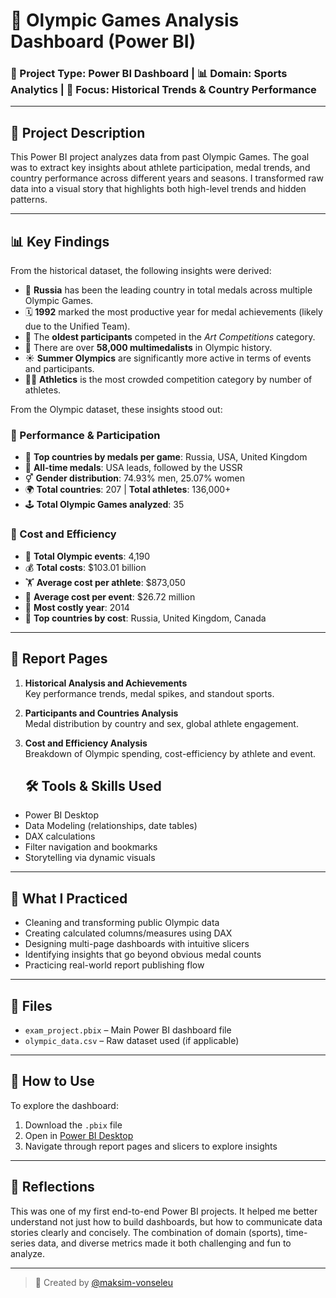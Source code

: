 # 🏅 Olympic Games Analysis Dashboard (Power BI)

### 📁 Project Type: Power BI Dashboard | 📊 Domain: Sports Analytics | 🎯 Focus: Historical Trends & Country Performance

---

## 📌 Project Description

This Power BI project analyzes data from past Olympic Games. The goal was to extract key insights about athlete participation, medal trends, and country performance across different years and seasons. I transformed raw data into a visual story that highlights both high-level trends and hidden patterns.

---
## 📊 Key Findings

From the historical dataset, the following insights were derived:

- 🥇 **Russia** has been the leading country in total medals across multiple Olympic Games.
- 🗓️ **1992** marked the most productive year for medal achievements (likely due to the Unified Team).
- 👴 The **oldest participants** competed in the *Art Competitions* category.
- 🔁 There are over **58,000 multimedalists** in Olympic history.
- ☀️ **Summer Olympics** are significantly more active in terms of events and participants.
- 🏃‍♂️ **Athletics** is the most crowded competition category by number of athletes.

From the Olympic dataset, these insights stood out:

### 🎯 Performance & Participation

- 🥇 **Top countries by medals per game**: Russia, USA, United Kingdom
- 🥈 **All-time medals**: USA leads, followed by the USSR
- ⚥ **Gender distribution**: 74.93% men, 25.07% women
- 🌍 **Total countries**: 207 | **Total athletes**: 136,000+
- 🕹️ **Total Olympic Games analyzed**: 35

### 💸 Cost and Efficiency

- 🧾 **Total Olympic events**: 4,190
- 💰 **Total costs**: $103.01 billion
- 🏋️ **Average cost per athlete**: $873,050
- 🧮 **Average cost per event**: $26.72 million
- 🏅 **Most costly year**: 2014
- 📍 **Top countries by cost**: Russia, United Kingdom, Canada

---

## 📂 Report Pages

1. **Historical Analysis and Achievements**  
   Key performance trends, medal spikes, and standout sports.

2. **Participants and Countries Analysis**  
   Medal distribution by country and sex, global athlete engagement.

3. **Cost and Efficiency Analysis**  
   Breakdown of Olympic spending, cost-efficiency by athlete and event.

   ## 🛠️ Tools & Skills Used

- Power BI Desktop
- Data Modeling (relationships, date tables)
- DAX calculations
- Filter navigation and bookmarks
- Storytelling via dynamic visuals

---

## 🤹 What I Practiced

- Cleaning and transforming public Olympic data  
- Creating calculated columns/measures using DAX  
- Designing multi-page dashboards with intuitive slicers  
- Identifying insights that go beyond obvious medal counts  
- Practicing real-world report publishing flow

---

## 📎 Files

- `exam_project.pbix` – Main Power BI dashboard file
- `olympic_data.csv` – Raw dataset used (if applicable)

---

## 🔗 How to Use

To explore the dashboard:
1. Download the `.pbix` file
2. Open in [Power BI Desktop](https://powerbi.microsoft.com/en-us/downloads/)
3. Navigate through report pages and slicers to explore insights

---

## 🧠 Reflections

This was one of my first end-to-end Power BI projects. It helped me better understand not just how to build dashboards, but how to communicate data stories clearly and concisely. The combination of domain (sports), time-series data, and diverse metrics made it both challenging and fun to analyze.

---

> 🚀 Created by [@maksim-vonseleu](https://github.com/maksim-vonseleu)

